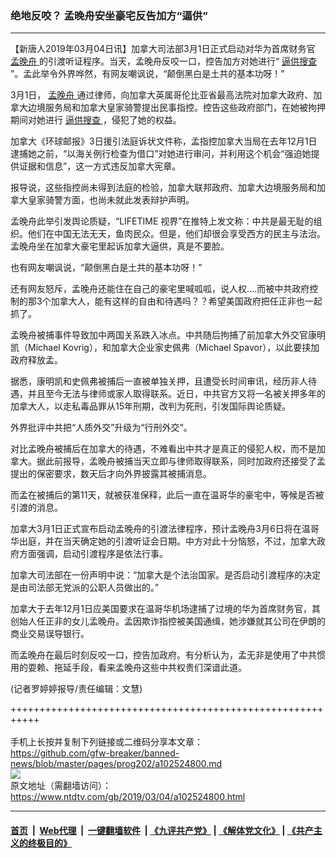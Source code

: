 ### 绝地反咬？ 孟晚舟安坐豪宅反告加方“逼供”
------------------------

<div class="post_content">
 <p>
  【新唐人2019年03月04日讯】加拿大司法部3月1日正式启动对华为首席财务官
  <a href="https://www.ntdtv.com/gb/孟晚舟.htm">
   孟晚舟
  </a>
  的引渡听证程序。当天，孟晚舟反咬一口，控告加方对她进行“
  <a href="https://www.ntdtv.com/gb/逼供搜查.htm">
   逼供搜查
  </a>
  ”。孟此举令外界哗然，有网友嘲讽说，“颠倒黑白是土共的基本功呀！”
 </p>
 <p>
  3月1日，
  <a href="https://www.ntdtv.com/gb/孟晚舟.htm">
   孟晚舟
  </a>
  通过律师，向加拿大英属哥伦比亚省最高法院对加拿大政府、加拿大边境服务局和加拿大皇家骑警提出民事指控。控告这些政府部门，在她被拘押期间对她进行
  <a href="https://www.ntdtv.com/gb/逼供搜查.htm">
   逼供搜查
  </a>
  ，侵犯了她的权益。
 </p>
 <p>
  加拿大《环球邮报》3日援引法庭诉状文件称，孟指控加拿大当局在去年12月1日逮捕她之前，“以海关例行检查为借口”对她进行审问，并利用这个机会“强迫她提供证据和信息”，这一方式违反加拿大宪章。
 </p>
 <p>
  报导说，这些指控尚未得到法庭的检验，加拿大联邦政府、加拿大边境服务局和加拿大皇家骑警方面，也尚未就此发表辩护声明。
 </p>
 <p>
  孟晚舟此举引发舆论质疑，“LIFETIME 视界”在推特上发文称：中共是最无耻的组织。他们在中国无法无天，鱼肉民众。但是，他们却很会享受西方的民主与法治。孟晚舟坐在加拿大豪宅里起诉加拿大逼供，真是不要脸。
 </p>
 <p>
  也有网友嘲讽说，“颠倒黑白是土共的基本功呀！”
 </p>
 <p>
  还有网友怒斥，孟晚舟还能住在自己的豪宅里喊呱呱，说人权….而被中共政府控制的那3个加拿大人，能有这样的自由和待遇吗？？希望美国政府把任正非也一起抓了。
 </p>
 <p>
  孟晚舟被捕事件导致加中两国关系跌入冰点。中共随后拘捕了前加拿大外交官康明凯（Michael Kovrig），和加拿大企业家史佩弗（Michael Spavor），以此要挟加政府释放孟。
 </p>
 <p>
  据悉，康明凯和史佩弗被捕后一直被单独关押，且遭受长时间审讯，经历非人待遇，并且至今无法与律师或家人取得联系。近日，中共官方又将一名被关押多年的加拿大人，以走私毒品罪从15年刑期，改判为死刑，引发国际舆论质疑。
 </p>
 <p>
  外界批评中共把“人质外交”升级为“行刑外交”。
 </p>
 <p>
  对比孟晚舟被捕后在加拿大的待遇，不难看出中共才是真正的侵犯人权，而不是加拿大。据此前报导，孟晚舟被捕当天立即与律师取得联系，同时加政府还接受了孟提出的保密要求，数天后才向外界披露其被捕消息。
 </p>
 <p>
  而孟在被捕后的第11天，就被获准保释，此后一直在温哥华的豪宅中，等候是否被引渡的消息。
 </p>
 <p>
  加拿大3月1日正式宣布启动孟晚舟的引渡法律程序，预计孟晚舟3月6日将在温哥华出庭，并在当天确定她的引渡听证会日期。中方对此十分恼怒，不过，加拿大政府方面强调，启动引渡程序是依法行事。
 </p>
 <p>
  加拿大司法部在一份声明中说：“加拿大是个法治国家。是否启动引渡程序的决定是由司法部无党派的公职人员做出的。”
 </p>
 <p>
  加拿大于去年12月1日应美国要求在温哥华机场逮捕了过境的华为首席财务官，其创始人任正非的女儿孟晚舟。孟因欺诈指控被美国通缉，她涉嫌就其公司在伊朗的商业交易误导银行。
 </p>
 <p>
  而孟晚舟在最后时刻反咬一口，控告加政府。有分析认为，孟无非是使用了中共惯用的耍赖、拖延手段，看来孟晚舟这些中共权贵们深谙此道。
 </p>
 <p>
  (记者罗婷婷报导/责任编辑：文慧)
 </p>
 <div class="single_ad">
 </div>
</div>

+++++++++++++++++++++++++++++++++++++++++++++++++++++++++++<br/><br/>
手机上长按并复制下列链接或二维码分享本文章：<br/>
https://github.com/gfw-breaker/banned-news/blob/master/pages/prog202/a102524800.md <br/>
<a href='https://github.com/gfw-breaker/banned-news/blob/master/pages/prog202/a102524800.md'><img src='https://github.com/gfw-breaker/banned-news/blob/master/pages/prog202/a102524800.md.png'/></a> <br/>
原文地址（需翻墙访问）：https://www.ntdtv.com/gb/2019/03/04/a102524800.html


------------------------
#### [首页](https://github.com/gfw-breaker/banned-news/blob/master/README.md) &nbsp;|&nbsp; [Web代理](https://github.com/labour-camp/helloworld) &nbsp;|&nbsp; [一键翻墙软件](https://github.com/gfw-breaker/nogfw/blob/master/README.md) &nbsp;| [《九评共产党》](https://github.com/gfw-breaker/9ping.md/blob/master/README.md#九评之一评共产党是什么) | [《解体党文化》](https://github.com/gfw-breaker/jtdwh.md/blob/master/README.md) | [《共产主义的终极目的》](https://github.com/gfw-breaker/gczydzjmd.md/blob/master/README.md)

